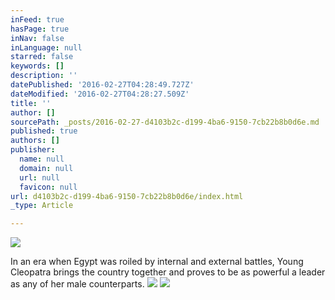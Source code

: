 ```yaml
---
inFeed: true
hasPage: true
inNav: false
inLanguage: null
starred: false
keywords: []
description: ''
datePublished: '2016-02-27T04:28:49.727Z'
dateModified: '2016-02-27T04:28:27.509Z'
title: ''
author: []
sourcePath: _posts/2016-02-27-d4103b2c-d199-4ba6-9150-7cb22b8b0d6e.md
published: true
authors: []
publisher:
  name: null
  domain: null
  url: null
  favicon: null
url: d4103b2c-d199-4ba6-9150-7cb22b8b0d6e/index.html
_type: Article

---
```

![](https://the-grid-user-content.s3-us-west-2.amazonaws.com/ab0b85bd-0d59-40cc-8961-d7c3f03596cc.jpg)

In an era when Egypt was roiled by
internal and external battles, Young Cleopatra brings the country together and
proves to be as powerful a leader as any of her male
counterparts.
![](https://the-grid-user-content.s3-us-west-2.amazonaws.com/a7290cfe-7fe4-4bd1-840d-eebcf758aa8c.JPG)
![](https://the-grid-user-content.s3-us-west-2.amazonaws.com/92dcad22-1b81-4fdf-a46f-ae78e796d7be.JPG)